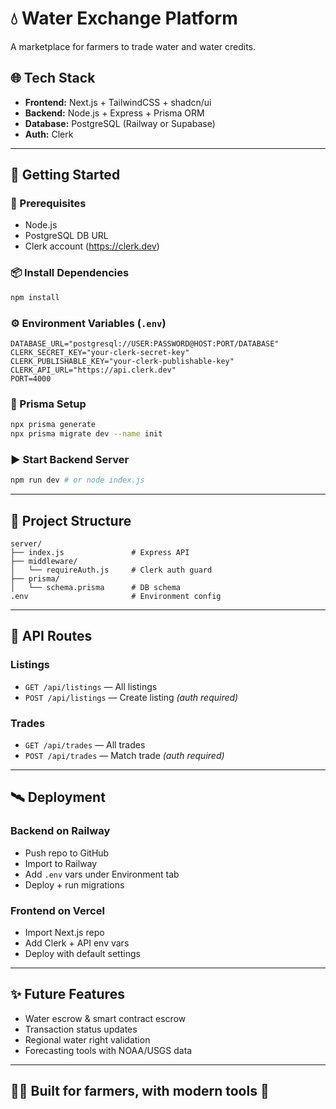 # 💧 Water Exchange Platform
A marketplace for farmers to trade water and water credits.

## 🌐 Tech Stack
- **Frontend:** Next.js + TailwindCSS + shadcn/ui
- **Backend:** Node.js + Express + Prisma ORM
- **Database:** PostgreSQL (Railway or Supabase)
- **Auth:** Clerk

---

## 🚀 Getting Started

### 🔧 Prerequisites
- Node.js
- PostgreSQL DB URL
- Clerk account (https://clerk.dev)

### 📦 Install Dependencies
```bash
npm install
```

### ⚙️ Environment Variables (`.env`)
```
DATABASE_URL="postgresql://USER:PASSWORD@HOST:PORT/DATABASE"
CLERK_SECRET_KEY="your-clerk-secret-key"
CLERK_PUBLISHABLE_KEY="your-clerk-publishable-key"
CLERK_API_URL="https://api.clerk.dev"
PORT=4000
```

### 🔄 Prisma Setup
```bash
npx prisma generate
npx prisma migrate dev --name init
```

### ▶️ Start Backend Server
```bash
npm run dev # or node index.js
```

---

## 📁 Project Structure
```
server/
├── index.js               # Express API
├── middleware/
│   └── requireAuth.js     # Clerk auth guard
├── prisma/
│   └── schema.prisma      # DB schema
.env                       # Environment config
```

---

## 🧪 API Routes

### Listings
- `GET /api/listings` — All listings
- `POST /api/listings` — Create listing *(auth required)*

### Trades
- `GET /api/trades` — All trades
- `POST /api/trades` — Match trade *(auth required)*

---

## 🛰 Deployment

### Backend on Railway
- Push repo to GitHub
- Import to Railway
- Add `.env` vars under Environment tab
- Deploy + run migrations

### Frontend on Vercel
- Import Next.js repo
- Add Clerk + API env vars
- Deploy with default settings

---

## ✨ Future Features
- Water escrow & smart contract escrow
- Transaction status updates
- Regional water right validation
- Forecasting tools with NOAA/USGS data

---

## 🧑‍🌾 Built for farmers, with modern tools 🌱
